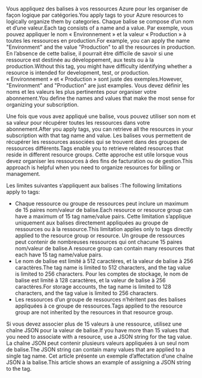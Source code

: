 <span data-ttu-id="2318e-101">Vous appliquez des balises à vos ressources Azure pour les organiser de façon logique par catégories.</span><span class="sxs-lookup"><span data-stu-id="2318e-101">You apply tags to your Azure resources to logically organize them by categories.</span></span> <span data-ttu-id="2318e-102">Chaque balise se compose d’un nom et d’une valeur.</span><span class="sxs-lookup"><span data-stu-id="2318e-102">Each tag consists of a name and a value.</span></span> <span data-ttu-id="2318e-103">Par exemple, vous pouvez appliquer le nom « Environnement » et la valeur « Production » à toutes les ressources en production.</span><span class="sxs-lookup"><span data-stu-id="2318e-103">For example, you can apply the name "Environment" and the value "Production" to all the resources in production.</span></span> <span data-ttu-id="2318e-104">En l’absence de cette balise, il pourrait être difficile de savoir si une ressource est destinée au développement, aux tests ou à la production.</span><span class="sxs-lookup"><span data-stu-id="2318e-104">Without this tag, you might have difficulty identifying whether a resource is intended for development, test, or production.</span></span> <span data-ttu-id="2318e-105">« Environnement » et « Production » sont juste des exemples.</span><span class="sxs-lookup"><span data-stu-id="2318e-105">However, "Environment" and "Production" are just examples.</span></span> <span data-ttu-id="2318e-106">Vous devez définir les noms et les valeurs les plus pertinentes pour organiser votre abonnement.</span><span class="sxs-lookup"><span data-stu-id="2318e-106">You define the names and values that make the most sense for organizing your subscription.</span></span>

<span data-ttu-id="2318e-107">Une fois que vous avez appliqué une balise, vous pouvez utiliser son nom et sa valeur pour récupérer toutes les ressources dans votre abonnement.</span><span class="sxs-lookup"><span data-stu-id="2318e-107">After you apply tags, you can retrieve all the resources in your subscription with that tag name and value.</span></span> <span data-ttu-id="2318e-108">Les balises vous permettent de récupérer les ressources associées qui se trouvent dans des groupes de ressources différents.</span><span class="sxs-lookup"><span data-stu-id="2318e-108">Tags enable you to retrieve related resources that reside in different resource groups.</span></span> <span data-ttu-id="2318e-109">Cette approche est utile lorsque vous devez organiser les ressources à des fins de facturation ou de gestion.</span><span class="sxs-lookup"><span data-stu-id="2318e-109">This approach is helpful when you need to organize resources for billing or management.</span></span>

<span data-ttu-id="2318e-110">Les limites suivantes s’appliquent aux balises :</span><span class="sxs-lookup"><span data-stu-id="2318e-110">The following limitations apply to tags:</span></span>

* <span data-ttu-id="2318e-111">Chaque ressource ou groupe de ressources peut inclure un maximum de 15 paires nom/valeur de balise.</span><span class="sxs-lookup"><span data-stu-id="2318e-111">Each resource or resource group can have a maximum of 15 tag name/value pairs.</span></span> <span data-ttu-id="2318e-112">Cette limitation s’applique uniquement aux balises directement appliquées au groupe de ressources ou à la ressource.</span><span class="sxs-lookup"><span data-stu-id="2318e-112">This limitation applies only to tags directly applied to the resource group or resource.</span></span> <span data-ttu-id="2318e-113">Un groupe de ressources peut contenir de nombreuses ressources qui ont chacune 15 paires nom/valeur de balise.</span><span class="sxs-lookup"><span data-stu-id="2318e-113">A resource group can contain many resources that each have 15 tag name/value pairs.</span></span> 
* <span data-ttu-id="2318e-114">Le nom de balise est limité à 512 caractères, et la valeur de balise à 256 caractères.</span><span class="sxs-lookup"><span data-stu-id="2318e-114">The tag name is limited to 512 characters, and the tag value is limited to 256 characters.</span></span> <span data-ttu-id="2318e-115">Pour les comptes de stockage, le nom de balise est limité à 128 caractères, et la valeur de balise à 256 caractères.</span><span class="sxs-lookup"><span data-stu-id="2318e-115">For storage accounts, the tag name is limited to 128 characters, and the tag value is limited to 256 characters.</span></span>
* <span data-ttu-id="2318e-116">Les ressources d’un groupe de ressources n’héritent pas des balises appliquées à ce groupe de ressources.</span><span class="sxs-lookup"><span data-stu-id="2318e-116">Tags applied to the resource group are not inherited by the resources in that resource group.</span></span> 

<span data-ttu-id="2318e-117">Si vous devez associer plus de 15 valeurs à une ressource, utilisez une chaîne JSON pour la valeur de balise.</span><span class="sxs-lookup"><span data-stu-id="2318e-117">If you have more than 15 values that you need to associate with a resource, use a JSON string for the tag value.</span></span> <span data-ttu-id="2318e-118">La chaîne JSON peut contenir plusieurs valeurs appliquées à un seul nom de balise.</span><span class="sxs-lookup"><span data-stu-id="2318e-118">The JSON string can contain many values that are applied to a single tag name.</span></span> <span data-ttu-id="2318e-119">Cet article présente un exemple d’affectation d’une chaîne JSON à la balise.</span><span class="sxs-lookup"><span data-stu-id="2318e-119">This article shows an example of assigning a JSON string to the tag.</span></span>